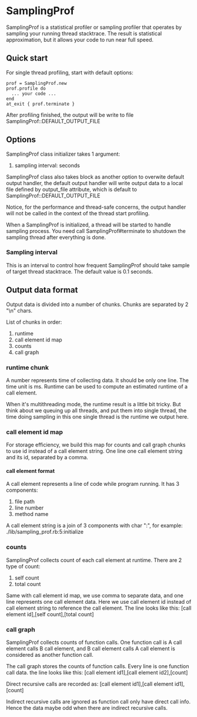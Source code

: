 SamplingProf
===============

SamplingProf is a statistical profiler or sampling profiler that operates by sampling your running thread stacktrace. The result is statistical approximation, but it allows your code to run near full speed.

Quick start
---------------

For single thread profiling, start with default options:

    prof = SamplingProf.new
    prof.profile do
      ... your code ...
    end
    at_exit { prof.terminate }

After profiling finished, the output will be write to file SamplingProf::DEFAULT_OUTPUT_FILE

Options
---------------

SamplingProf class initializer takes 1 argument:

1. sampling interval: seconds

SamplingProf class also takes block as another option to overwite default output handler, the default output handler will write output data to a local file defined by output_file attribute, which is default to SamplingProf::DEFAULT_OUTPUT_FILE

Notice, for the performance and thread-safe concerns, the output handler will not be called in the context of the thread start profiling.

When a SamplingProf is initialized, a thread will be started to handle sampling process.
You need call SamplingProf#terminate to shutdown the sampling thread after everything is done.

### Sampling interval

This is an interval to control how frequent SamplingProf should take sample of target thread stacktrace.
The default value is 0.1 seconds.

Output data format
---------------

Output data is divided into a number of chunks. Chunks are separated by 2 "\n" chars.

List of chunks in order:

1. runtime
2. call element id map
3. counts
4. call graph

### runtime chunk

A number represents time of collecting data.
It should be only one line.
The time unit is ms.
Runtime can be used to compute an estimated runtime of a call element.

When it's multithreading mode, the runtime result is a little bit tricky.
But think about we queuing up all threads, and put them into single thread, the time doing sampling in this one single thread is the runtime we output here.

### call element id map

For storage efficiency, we build this map for counts and call graph chunks to use id instead of a call element string.
One line one call element string and its id, separated by a comma.

#### call element format

A call element represents a line of code while program running. It has 3 components:

1. file path
2. line number
3. method name

A call element string is a join of 3 components with char ":", for example: ./lib/sampling_prof.rb:5:initialize

### counts

SamplingProf collects count of each call element at runtime. There are 2 type of count:

1. self count
2. total count

Same with call element id map, we use comma to separate data, and one line represents one call element data.
Here we use call element id instead of call element string to reference the call element.
The line looks like this: [call element id],[self count],[total count]

### call graph

SamplingProf collects counts of function calls. One function call is A call element calls B call element, and B call element calls A call element is considered as another function call.

The call graph stores the counts of function calls.
Every line is one function call data.
the line looks like this: [call element id1],[call element id2],[count]

Direct recursive calls are recorded as: [call element id1],[call element id1],[count]

Indirect recursive calls are ignored as function call only have direct call info. Hence the data maybe odd when there are indirect recursive calls.
